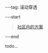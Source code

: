 ---tag: 滚动穿透

---start

> [社区内的方案](https://cloud.tencent.com/developer/article/1405979)

---end

todo...
